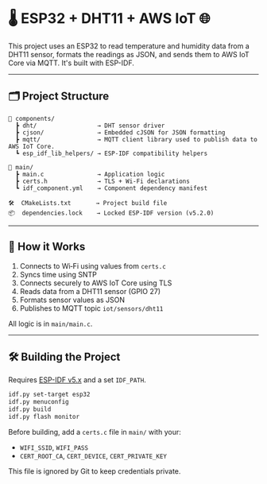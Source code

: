 # 🌡️ ESP32 + DHT11 + AWS IoT 🌐

This project uses an ESP32 to read temperature and humidity data from a DHT11 sensor, formats the readings as JSON, and sends them to AWS IoT Core via MQTT. It's built with ESP-IDF.

---

## 🗂️ Project Structure

```
📁 components/
  ┣ dht/                 → DHT sensor driver
  ┣ cjson/               → Embedded cJSON for JSON formatting
  ┣ mqtt/                → MQTT client library used to publish data to AWS IoT Core.
  ┗ esp_idf_lib_helpers/ → ESP-IDF compatibility helpers

📁 main/
  ┣ main.c               → Application logic
  ┣ certs.h              → TLS + Wi‑Fi declarations
  ┗ idf_component.yml    → Component dependency manifest

🛠️  CMakeLists.txt       → Project build file  
📦  dependencies.lock    → Locked ESP-IDF version (v5.2.0)  
```

---

## 🚀 How it Works

1. Connects to Wi‑Fi using values from `certs.c`
2. Syncs time using SNTP
3. Connects securely to AWS IoT Core using TLS
4. Reads data from a DHT11 sensor (GPIO 27)
5. Formats sensor values as JSON
6. Publishes to MQTT topic `iot/sensors/dht11`

All logic is in `main/main.c`.

---

## 🛠️ Building the Project

Requires [ESP-IDF v5.x](https://docs.espressif.com/projects/esp-idf/en/latest/esp32/get-started/index.html) and a set `IDF_PATH`.

```bash
idf.py set-target esp32
idf.py menuconfig
idf.py build
idf.py flash monitor
```

Before building, add a `certs.c` file in `main/` with your:

- `WIFI_SSID`, `WIFI_PASS`
- `CERT_ROOT_CA`, `CERT_DEVICE`, `CERT_PRIVATE_KEY`

This file is ignored by Git to keep credentials private.

